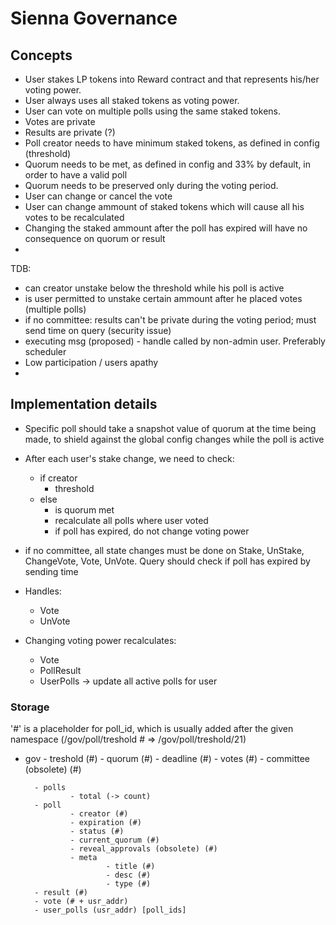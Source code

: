 # Sienna Governance

## Concepts

* User stakes LP tokens into Reward contract and that represents his/her voting power.
* User always uses all staked tokens as voting power.
* User can vote on multiple polls using the same staked tokens.
* Votes are private
* Results are private (?)
* Poll creator needs to have minimum staked tokens, as defined in config (threshold)
* Quorum needs to be met, as defined in config and 33% by default, in order to have a valid poll
* Quorum needs to be preserved only during the voting period. 
* User can change or cancel the vote
* User can change ammount of staked tokens which will cause all his votes to be recalculated
* Changing the staked ammount after the poll has expired will have no consequence on quorum or result
* 

TDB:
* can creator unstake below the threshold while his poll is active
* is user permitted to unstake certain ammount after he placed votes (multiple polls)
* if no committee: results can't be private during the voting period; must send time on query (security issue)
* executing msg (proposed) - handle called by non-admin user. Preferably scheduler
* Low participation / users apathy
* 

## Implementation details

* Specific poll should take a snapshot value of quorum at the time being made, to shield against the global config changes while the poll is active

* After each user's stake change, we need to check:
    - if creator
        - threshold 
    - else 
        - is quorum met
        - recalculate all polls where user voted
        - if poll has expired, do not change voting power

* if no committee, all state changes must be done on Stake, UnStake, ChangeVote, Vote, UnVote. Query should check if poll has expired by sending time

* Handles:
    - Vote
    - UnVote

* Changing voting power recalculates:
    - Vote 
    - PollResult 
    - UserPolls -> update all active polls for user

### Storage

'#' is a placeholder for poll_id, which is usually added after the given namespace (/gov/poll/treshold # => /gov/poll/treshold/21)

- gov   - treshold (#)
        - quorum (#)
        - deadline (#)
        - votes (#)
        - committee (obsolete) (#)

        - polls  
                - total (-> count)
        - poll 
                - creator (#)
                - expiration (#)
                - status (#)
                - current_quorum (#)
                - reveal_approvals (obsolete) (#)
                - meta
                        - title (#)
                        - desc (#)
                        - type (#)
        - result (#)
        - vote (# + usr_addr)
        - user_polls (usr_addr) [poll_ids]